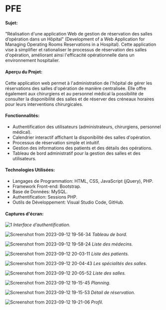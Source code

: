 # PFE

#### Sujet:
"Réalisation d'une application Web de gestion de réservation des salles d’opération dans un Hôpital" (Development of a Web Application for Managing Operating Rooms Reservations in a Hospital).
Cette application vise à simplifier et rationaliser le processus de réservation des salles d'opération, améliorant ainsi l'efficacité opérationnelle dans un environnement hospitalier.

#### Aperçu du Projet:
Cette application web permet à l'administration de l'hôpital de gérer les réservations des salles d'opération de manière centralisée. Elle offre également aux chirurgiens et au personnel médical la possibilité de consulter la disponibilité des salles et de réserver des créneaux horaires pour leurs interventions chirurgicales.

#### Fonctionnalités:
- Authentification des utilisateurs (administrateurs, chirurgiens, personnel médical).
- Calendrier interactif affichant la disponibilité des salles d'opération.
- Processus de réservation simple et intuitif.
- Gestion des informations des patients et des détails des opérations.
- Tableau de bord administratif pour la gestion des salles et des utilisateurs.

#### Technologies Utilisées:
- Langages de Programmation: HTML, CSS, JavaScript (jQuery), PHP.
- Framework Front-end: Bootstrap.
- Base de Données: MySQL.
- Authentification: Sessions PHP.
- Outils de Développement: Visual Studio Code, GitHub.

#### Captures d'écran:

![1](https://github.com/mrsaidkarim/pfe/assets/98237419/9a6ae365-f9db-4c1c-9573-4c7dd8346202)
*Interface d’authentification.*


![Screenshot from 2023-09-12 19-56-34](https://github.com/mrsaidkarim/pfe/assets/98237419/85609f16-1a35-44ff-8e14-5fbce3a8309d)
*Tableau de bord.*


![Screenshot from 2023-09-12 19-58-24](https://github.com/mrsaidkarim/pfe/assets/98237419/dffa7b84-9265-4d34-8113-236cf53e353a)
*Liste des médecins.*


![Screenshot from 2023-09-12 20-03-11](https://github.com/mrsaidkarim/pfe/assets/98237419/1c27e20a-de7d-4e2b-9976-c2eb87c9fd3b)
*Liste des patients.*


![Screenshot from 2023-09-12 20-04-43](https://github.com/mrsaidkarim/pfe/assets/98237419/23a3ef50-f525-4507-a121-5102b1360d9a)
*Les spécialités des salles.*


![Screenshot from 2023-09-12 20-05-52](https://github.com/mrsaidkarim/pfe/assets/98237419/78a5eeb8-cffd-4861-910c-bce1f51bb73c)
*Liste des salles.*


![Screenshot from 2023-09-12 19-15-45](https://github.com/mrsaidkarim/pfe/assets/98237419/f761c5eb-17a3-4a44-abcb-5b4e11b9ae4e)
*Planning.*


![Screenshot from 2023-09-12 19-15-53](https://github.com/mrsaidkarim/pfe/assets/98237419/97548616-7577-4bf0-a7dc-0fa8f6489b6f)
*Détail de réservation.*


![Screenshot from 2023-09-12 19-21-06](https://github.com/mrsaidkarim/pfe/assets/98237419/e02693da-56ce-474f-b141-f15599572b5f)
*Profil.*
